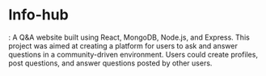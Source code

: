 # Info-hub
: A Q&amp;A website built using React, MongoDB, Node.js, and Express.  This project was aimed at creating a platform for users to ask and answer questions  in a community-driven environment. Users could create profiles, post questions, and  answer questions posted by other users. 

